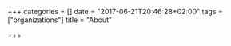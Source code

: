 +++
categories = []
date = "2017-06-21T20:46:28+02:00"
tags = ["organizations"]
title = "About"

+++
